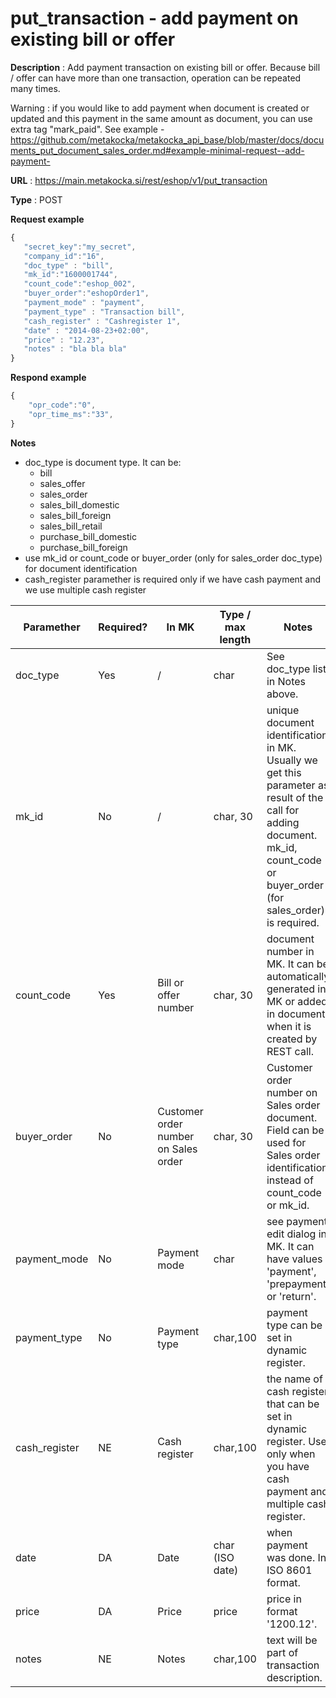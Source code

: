 # put_transaction - add payment on existing bill or offer

**Description** : Add payment transaction on existing bill or offer. Because bill / offer can have more than one transaction, operation can be repeated many times.

Warning : if you would like to add payment when document is created or updated and this payment in the same amount as document, you can use extra tag "mark_paid". See example - https://github.com/metakocka/metakocka_api_base/blob/master/docs/documents_put_document_sales_order.md#example-minimal-request--add-payment-

**URL** : https://main.metakocka.si/rest/eshop/v1/put_transaction

**Type** : POST

**Request example**
```javascript
{
   "secret_key":"my_secret",
   "company_id":"16",
   "doc_type" : "bill",
   "mk_id":"1600001744",
   "count_code":"eshop_002",   
   "buyer_order":"eshopOrder1",
   "payment_mode" : "payment",
   "payment_type" : "Transaction bill",
   "cash_register" : "Cashregister 1",
   "date" : "2014-08-23+02:00",
   "price" : "12.23",
   "notes" : "bla bla bla"
}
```

**Respond example**
```javascript
{
    "opr_code":"0",
    "opr_time_ms":"33",
}
```

**Notes**
- doc_type is document type. It can be:
  - bill
  - sales_offer
  - sales_order
  - sales_bill_domestic
  - sales_bill_foreign
  - sales_bill_retail
  - purchase_bill_domestic
  - purchase_bill_foreign
- use mk_id or count_code or buyer_order (only for sales_order doc_type) for document identification
- cash_register paramether is required only if we have cash payment and we use multiple cash register

| Paramether | Required? | In MK | Type / max length | Notes |
| ------- | -------- | ---- | ----------------- | ------ |
| doc_type | Yes | / | char | See doc_type list in Notes above.
| mk_id | No | / | char, 30 | unique document identification in MK. Usually we get this parameter as result of the call for adding document. mk_id, count_code or buyer_order (for sales_order) is required.
| count_code | Yes | Bill or offer number | char, 30 | document number in MK. It can be automatically generated in MK or added in document when it is created by REST call. 
| buyer_order | No | Customer order number on Sales order | char, 30 | Customer order number on Sales order document. Field can be used for Sales order identification instead of count_code or mk_id. 
| payment_mode | No | Payment mode | char | see payment edit dialog in MK. It can have values 'payment', 'prepayment' or 'return'.
| payment_type | No | Payment type | char,100 | payment type can be set in dynamic register.
| cash_register | NE | Cash register | char,100 | the name of cash register that can be set in dynamic register. Use only when you have cash payment and multiple cash register.
| date | DA | Date | char (ISO date) | when payment was done. In ISO 8601 format.
| price | DA | Price | price | price in format '1200.12'.
| notes | NE | Notes | char,100 | text will be part of transaction description.

